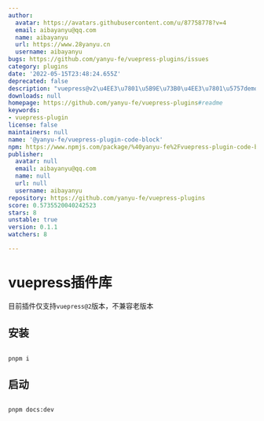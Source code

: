 ```yaml
---
author:
  avatar: https://avatars.githubusercontent.com/u/87758778?v=4
  email: aibayanyu@qq.com
  name: aibayanyu
  url: https://www.28yanyu.cn
  username: aibayanyu
bugs: https://github.com/yanyu-fe/vuepress-plugins/issues
category: plugins
date: '2022-05-15T23:48:24.655Z'
deprecated: false
description: "vuepress@v2\u4EE3\u7801\u5B9E\u73B0\u4EE3\u7801\u5757demo\u5C55\u793A"
downloads: null
homepage: https://github.com/yanyu-fe/vuepress-plugins#readme
keywords:
- vuepress-plugin
license: false
maintainers: null
name: '@yanyu-fe/vuepress-plugin-code-block'
npm: https://www.npmjs.com/package/%40yanyu-fe%2Fvuepress-plugin-code-block
publisher:
  avatar: null
  email: aibayanyu@qq.com
  name: null
  url: null
  username: aibayanyu
repository: https://github.com/yanyu-fe/vuepress-plugins
score: 0.5735520040242523
stars: 8
unstable: true
version: 0.1.1
watchers: 8

---
```


# vuepress插件库

目前插件仅支持`vuepress@2`版本，不兼容老版本

## 安装

```shell

pnpm i

```

## 启动

```shell

pnpm docs:dev

```
